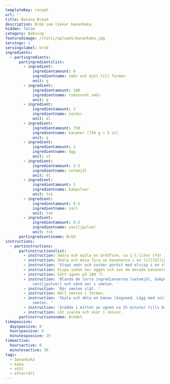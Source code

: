 ```yaml
---
templateKey: recept
url: ''
title: Banana Bread
description: Bröd som liknar banankaka
hidden: false
category: Bakning
featuredimage: /static/uploads/banankaka.jpg
servings: 1
servingslabel: bröd
ingredients:
  - partingredients:
      partingredientslist:
        - ingredient:
            ingredientamount: 0
            ingredientname: smör och mjöl till formen
            unit: g
        - ingredient:
            ingredientamount: 100
            ingredientname: rumsvarmt smör
            unit: g
        - ingredient:
            ingredientamount: 2
            ingredientname: socker
            unit: dl
        - ingredient:
            ingredientamount: 750
            ingredientname: bananer (750 g ≈ 5 st)
            unit: g
        - ingredient:
            ingredientamount: 2
            ingredientname: ägg
            unit: st
        - ingredient:
            ingredientamount: 3.5
            ingredientname: vetemjöl
            unit: dl
        - ingredient:
            ingredientamount: 1
            ingredientname: bakpulver
            unit: tsk
        - ingredient:
            ingredientamount: 0.5
            ingredientname: salt
            unit: tsk
        - ingredient:
            ingredientamount: 0.5
            ingredientname: vaniljpulver
            unit: tsk
      partingredientsname: Bröd
instructions:
  - partinstructions:
      partinstructionslist:
        - instruction: Smöra och mjöla en brödform, ca 1 ½ liter (för 10-12 skivor).
        - instruction: Skala och mosa fyra av bananerna i en tillfällig bunke/tallrik.
        - instruction: 'Vispa smör och socker poröst med elvisp i en stor bunke. '
        - instruction: Vispa sedan ner äggen och sen de mosade bananerna i bunken.
        - instruction: Sätt ugnen på 200 °C.
        - instruction: 'Blanda de torra ingredienserna (vetemjöl, bakpulver, salt och
            vaniljpulver) och vänd ner i smeten. '
        - instruction: 'Rör smeten slät. '
        - instruction: Häll smeten i formen.
        - instruction: 'Skala och dela en banan längsmed. Lägg med snittytan uppåt på
            smeten. '
        - instruction: 'Grädda i mitten av ugnen ca 25 minuter tills brödet är gyllene. '
        - instruction: Låt svalna och skär i skivor.
      partinstructionsname: Brödet
timepassive:
  dayspassive: 0
  hourspassive: 0
  minutespassive: 25
timeactive:
  hoursactive: 0
  minutesactive: 30
tags:
  - banankaka
  - kaka
  - sött
  - efterrätt
---
```

